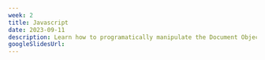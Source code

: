 ```yaml
---
week: 2
title: Javascript
date: 2023-09-11
description: Learn how to programatically manipulate the Document Object Model (DOM) through Javascript; common coding practices when working with the language; limitations of Javascript running in the browser.
googleSlidesUrl: 
---
```

